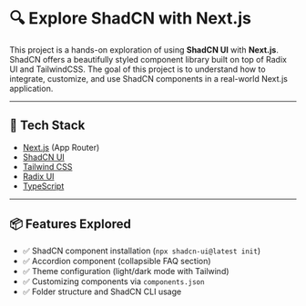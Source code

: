 # 🔍 Explore ShadCN with Next.js

This project is a hands-on exploration of using **ShadCN UI** with **Next.js**. ShadCN offers a beautifully styled component library built on top of Radix UI and TailwindCSS. The goal of this project is to understand how to integrate, customize, and use ShadCN components in a real-world Next.js application.

---

## 🚀 Tech Stack

- [Next.js](https://nextjs.org/) (App Router)
- [ShadCN UI](https://ui.shadcn.com/)
- [Tailwind CSS](https://tailwindcss.com/)
- [Radix UI](https://www.radix-ui.com/)
- [TypeScript](https://www.typescriptlang.org/)

---

## 📦 Features Explored

- ✅ ShadCN component installation (`npx shadcn-ui@latest init`)
- ✅ Accordion component (collapsible FAQ section)
- ✅ Theme configuration (light/dark mode with Tailwind)
- ✅ Customizing components via `components.json`
- ✅ Folder structure and ShadCN CLI usage



